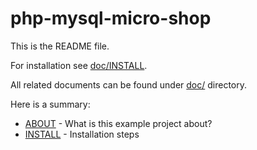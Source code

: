 php-mysql-micro-shop
====================

This is the README file.

For installation see [doc/INSTALL](php-mysql-micro-shop/blob/master/doc/INSTALL).

All related documents can be found under [doc/](php-mysql-micro-shop/blob/master/doc/) directory.

Here is a summary:

- [ABOUT](php-mysql-micro-shop/blob/master/doc/ABOUT)           - What is this example project about?
- [INSTALL](php-mysql-micro-shop/blob/master/doc/INSTALL)         - Installation steps
